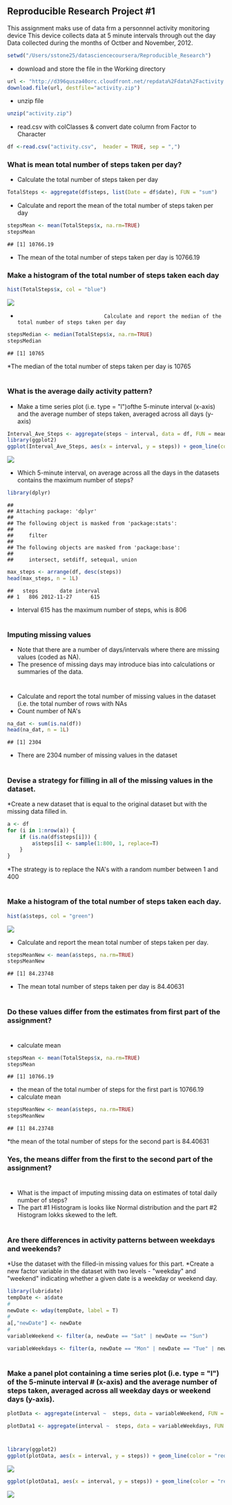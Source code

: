 
##  Reproducible Research Project #1
This assignment maks use of data frm a personnnel activity monitoring device 
This device collects data at 5 minute intervals through out the day 
Data collected during the months of Octber and November, 2012. 

```r
setwd("/Users/sstone25/datasciencecoursera/Reproducible_Research")
```

* download and store the file in the Working directory

```r
url <- "http://d396qusza40orc.cloudfront.net/repdata%2Fdata%2Factivity.zip"
download.file(url, destfile="activity.zip")
```
* unzip file

```r
unzip("activity.zip")
```

* read.csv with colClasses & convert date column from Factor to Character

```r
df <-read.csv("activity.csv",  header = TRUE, sep = ",")
```

###  What is mean total number of steps taken per day?
*  Calculate the total number of steps taken per day

```r
TotalSteps <- aggregate(df$steps, list(Date = df$date), FUN = "sum")
```
*  Calculate and report the mean of the total number of steps taken per day

```r
stepsMean <- mean(TotalSteps$x, na.rm=TRUE)
stepsMean
```

```
## [1] 10766.19
```
*  The mean of the total number of steps taken per day is 10766.19

###  Make a histogram of the total number of steps taken each day

```r
hist(TotalSteps$x, col = "blue") 
```

![](PA1_template_files/figure-html/unnamed-chunk-7-1.png) 
*                                 Calculate and report the median of the total number of steps taken per day

```r
stepsMedian <- median(TotalSteps$x, na.rm=TRUE)
stepsMedian
```

```
## [1] 10765
```
*The median of the total number of steps taken per day is 10765
#
### What is the average daily activity pattern?  
* Make a time series plot (i.e. type = "l")ofthe 5-minute interval (x-axis) and the average number of steps taken, averaged across all days (y-axis)

```r
Interval_Ave_Steps <- aggregate(steps ~ interval, data = df, FUN = mean)
library(ggplot2)
ggplot(Interval_Ave_Steps, aes(x = interval, y = steps)) + geom_line(color = "red") + labs(title = "Interval vs Steps")
```

![](PA1_template_files/figure-html/unnamed-chunk-9-1.png) 
*  Which 5-minute interval, on average across all the days in the datasets contains the maximum number of steps?

```r
library(dplyr)
```

```
## 
## Attaching package: 'dplyr'
## 
## The following object is masked from 'package:stats':
## 
##     filter
## 
## The following objects are masked from 'package:base':
## 
##     intersect, setdiff, setequal, union
```

```r
max_steps <- arrange(df, desc(steps))
head(max_steps, n = 1L)
```

```
##   steps       date interval
## 1   806 2012-11-27      615
```
*  Interval 615 has the maximum number of steps, whis is 806
#
#
### Imputing missing values
* Note that there are a number of days/intervals where there are missing values (coded as NA). 
* The presence of missing days may introduce bias into calculations or summaries of the data.
#
*  Calculate and report the total number of missing values in the dataset (i.e. 
the total number of rows with NAs
*  Count number of NA's

```r
na_dat <- sum(is.na(df))
head(na_dat, n = 1L)
```

```
## [1] 2304
```
*  There are 2304 number of missing values in the dataset
#
###  Devise a strategy for filling in all of the missing values in the dataset.  
*Create a new dataset that is equal to the original dataset but with the missing data filled in.

```r
a <- df 
for (i in 1:nrow(a)) {
    if (is.na(df$steps[i])) {
        a$steps[i] <- sample(1:800, 1, replace=T)
    }
}
```
*The strategy is to replace the NA's with a random number between 1 and 400
#
### Make a histogram of the total number of steps taken each day. 

```r
hist(a$steps, col = "green") 
```

![](PA1_template_files/figure-html/unnamed-chunk-13-1.png) 
* Calculate and report the mean total number of steps taken per day. 

```r
stepsMeanNew <- mean(a$steps, na.rm=TRUE)
stepsMeanNew
```

```
## [1] 84.23748
```
*  The mean total number of steps taken per day is 84.40631
#
### Do these values differ from the estimates from first part of the assignment?
#
* calculate mean

```r
stepsMean <- mean(TotalSteps$x, na.rm=TRUE)
stepsMean
```

```
## [1] 10766.19
```
* the mean of the total number of steps for the first part is 10766.19
*  calculate mean

```r
stepsMeanNew <- mean(a$steps, na.rm=TRUE)
stepsMeanNew
```

```
## [1] 84.23748
```
*the mean of the total number of steps for the second part is 84.40631

### Yes, the means differ from the first to the second part of the assignment? 
#
* What is the impact of imputing missing data on estimates of total daily number of steps?
* The part #1 Histogram is looks like Normal distribution and the part #2 Histogram lokks skewed to the left. 
#
###  Are there differences in activity patterns between weekdays and weekends?
*Use the dataset with the filled-in missing values for this part.
*Create a new factor variable in the dataset with two levels - "weekday" and "weekend" indicating whether a given date is a weekday or weekend day.

```r
library(lubridate)
tempDate <- a$date
#
newDate <- wday(tempDate, label = T)
#
a[,"newDate"] <- newDate
#
variableWeekend <- filter(a, newDate == "Sat" | newDate == "Sun") 

variableWeekdays <- filter(a, newDate == "Mon" | newDate == "Tue" | newDate == "Wed" | newDate == "Thurs" | newDate == "Fri") 
```
#
###  Make a panel plot containing a time series plot (i.e. type = "l") of the 5-minute interval #  (x-axis) and the average number of steps taken, averaged across all weekday days or weekend  days (y-axis). 

```r
plotData <- aggregate(interval ~  steps, data = variableWeekend, FUN = mean)

plotData1 <- aggregate(interval ~  steps, data = variableWeekdays, FUN = mean)
```
#

```r
library(ggplot2)
ggplot(plotData, aes(x = interval, y = steps)) + geom_line(color = "red") + labs(title = "Weekend Data Interval vs Steps")
```

![](PA1_template_files/figure-html/unnamed-chunk-19-1.png) 

```r
ggplot(plotData1, aes(x = interval, y = steps)) + geom_line(color = "red") + labs(title = "Weekday Data Interval vs Steps")
```

![](PA1_template_files/figure-html/unnamed-chunk-19-2.png) 
